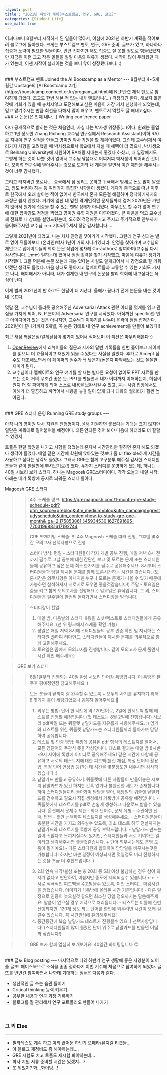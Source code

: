```yaml
---
layout: post
title : "2021년 하반기 계획(부스트캠프, 연구, GRE, 글또)" 
categories: [Student Life]
use_math: true
---
```


어쩌다보니 8월부터 시작하게 된 일들이 많아서, 이참에 2021년 하반기 계획을 적어보려 블로그에 돌아왔다.
크게는 부스트캠프 멘토, 연구, GRE 준비, 글또가 있고, 하나하나 집중과 노력이 필요한 일들이다.
반년 전까지만 해도 집중도 잘 못할 정도로 힘들었었지만 지금은 이런 크고 작은 일들을 벌일 마음의 여유가 생겼다. 시작이 많이 두려웠던 때가 있는데, 이젠 시작이 설레이는 것을 보니 많이 성장했나보다. :)

<br>
### 부스트캠프 멘토 Joined the AI Boostcamp as a Mentor
---
8월부터 4~5개월간 Upstage의 [AI Boostcamp 2기](https://boostcamp.connect.or.kr/program_ai.html)에 NLP관련 제작 멘토로 참여하게 되었다. 
조교도 한번 해본 적 없는 내가 멘토라니(…) 걱정되긴 한다.
해보지 않은 것에 기회가 있을 때 놓치지않고 도전해보고 싶은 마음이 가장 커서 신청하게 되었는데, 믿고 맡겨주시는 만큼 최선을 다해서 많이 배우고, 멘토로서 역할도 잘 해내고싶다.

<br>
### 내 논문(은 언제 내나…) Writing conference paper
---

아마 공개적으로 밝히는 것은 처음인데, 사실 나는 박사생 위장중(…)이다.
원래는 졸업하고 1년 정도만 Zhang Richong 교수님 연구실에서 Research Assistant(이하 RA)로 지내며 연구 실적을 만들고 영미권 박사 지원을 할 계획이었다.
그런데 교수님께서 여러가지 사항을 고려했을 때 박사생으로서 학교에서 지낼 때 혜택이 더 많으니, 박사생으로 Beihang University에 지원하여 RA처럼 지내는게 좋겠다 하셨고, 내 입장에서도 그렇게 하는 것이 나쁠 것이 없어서 교수님 말씀대로 어찌저찌 박사생이 되어버린 것이다.
오히려 연구실에 받아주시는 것으로 모자라 내 계획을 알면서 이런 제안을 해주시는 것이 너무 감사했다.

그리고 터져버린 코로나…. 중국에서 짐 정리도 못하고 귀국해서 방세로 돈도 많이 날렸고, 짐도 버려야 하는 등 여러가지 복잡한 사항들이 생겼다. 게다가 중국으로 떠난 이후로 한국에서 오래 살아본 적이 없어서 한국에서 혼자 모든걸 해결하며 정착하기까지의 과정은 쉽지 않았다. 거기에 엎친 데 덮친 격 개인적인 문제들까지 겹쳐 2020년은 가만히 앉아서 뭔가에 집중을 할 수 있는 멘탈 상태가 아니었다. 아무것도 할 수가 없어 연구에 대한 압박감도 정점을 찍었고 영미권 유학 지원은 미루어졌다. 큰 마음을 먹고 교수님께 전화로 내 상태를 설명드렸는데, 오히려 걱정해주시고 주시고 주기적으로 안부까지 물어봐주시던 교수님 ㅠㅠ 기다려주셔서 정말 감사합니다….

그렇게 2021년이 되었고, 나는 차차 안정을 찾아가기 시작했다. 그런데 연구 성과는 별로 없이 뒤돌아보니 (온라인)박사 1년이 거의 지나가있더라. 안정을 찾아가며 교수님의 제안으로 랩메이트들의 학회 논문 작업에 몇차례 Co-author로 참여하며(교수님 다시 감사합니다….ㅠㅠ) 일하는데 있어서 점점 활력을 찾기 시작했고, 마음에 여유가 생기기 시작했다. 그들 덕분에 논문 쓰는데 재능 있다는 사실도 알게되어서 내 강점으로 잘 키워야겠단 생각도 들었다.
마음 상태도 좋아지고 랩메이트들과 교류할 수 있는 기회도 가지고 나니, 해야해서가 아니라, 내가 설계한 내 연구의 논문을 빨리 학회에 내고싶다는 욕심이 난다.

이제 벌써 2021년이 반 하고도 한달이 더 지났다. 올해가 끝나기 전에 논문을 내는 것이 내 목표다.

몇달 전, 교수님이 흘리듯 공유해주신 Adversarial Attack 관련 아티클 몇개를 읽고 관심을 가지게 되어, NLP 분야의 Adversarial 연구를 시작했다.
아직까진 specific한 연구 아이디어가 있는 것은 아니지만, 교수님과 이야기를 나누며 윤곽이 점점 잡혀간다. 2021년이 끝나기까지 5개월, 꼭 논문 형태로 내 연구 achievement를 만들어 보겠다!!

최근 새삼 깨달은점/알게된점이 몇가지 있어서 적어보며 이 섹션은 마무리해본다 :)
1. [OpenReview](https://openreview.net/)에서 리뷰어들의 질문과 저자의 답변 기록들을 한번 훑어보고 페이퍼를 읽으니 더 효율적이고 재밌게 읽을 수 있다는 사실을 알았다. 추가로 Accept 점수도 대조해보면서 이 페이퍼의 점수가 왜 낮은지/높은지 파악해보는 것도 쏠쏠한 재미가 된다.
2. 교수님이나 랩메이트와 연구 얘기를 할 때는 별다른 요청이 없어도 PPT 자료를 만드는 것이 거의 무조건 좋은 듯. PPT를 만들면서 내가 어디까지 이해하는지, 허점이 뭔지 더 잘 파악하게 되어 스스로 내용을 보완시킬 수 있고, 듣는 사람 입장에서도 이해가 더 깔끔하고 까먹어서 내용을 놓칠 일이 없게 되니 대화의 퀄리티가 훨씬 높아진다.

<br>
### GRE 스터디 운영 Running GRE study groups
---

아직 나의 영미권 박사 지원은 진행형이다.
올해 지원하면 붙겠다는 기대는 크지 않지만 일단은 계획대로 밀어붙여볼 예정이다. 되든 안되든 겪어 봐야 다음에 하더라도 더 잘할 수 있겠지.

토플은 한달 학원을 나가고 시험을 쳤었는데 혼자서 시간관리만 잘하면 혼자 해도 되겠다 생각이 들었다. 매일 같은 시간에 학원에 앉아있는 것보다 좀 더 flexible하게 시간을 사용하고 싶다는 생각도 들었다.
그래서 GRE는 함께 고구분투 해주실 감사한 스터디원분들과 같이 한달만에 뿌셔보기로(!) 했다.
두가지 스터디를 운영하게 됐는데,  하나는 40일 시보리 보카 스터디, 하나는 Magoosh GRE스터디이다. 각각 오늘과 내일 시작. 아래는 내가 톡방에 공지로 띄워둔 스터디 룰이다.

>
Magoosh GRE 스터디

>> 4주 스케줄 링크: https://gre.magoosh.com/1-month-gre-study-schedule-pdf?utm_source=greblog&utm_medium=blog&utm_campaign=grestudyschedule&utm_content=how-to-study-gre-one-month&_ga=2.175853861.645934530.1627691695-770319688.1617192744

>> GRE 뽀개기방 스케줄: 첫 4주 Magoosh 스케줄 따라 진행, 그후엔  몇주간 모의고사 선택사항으로 진행.

>> 스터디 방식:
>> 평일 - 스터디원들이 각자 개별 공부 진행, 매일 저녁 8시 전까지 필수로 그날 공부에 대한 간단한 보고 및 모르는 문제 또는 스터디원들께 공유하고 싶은 문제 최소 한가지를 필수로 공유해주세요. 8시부터 스터디원들과 당일 제시된 문제를 함께 토론시간하는 시간을 갖습니다. (토론시간은 의무사항은 아니지만 누구나 모르는 문제가 나올 수 있기 때문에 가능하면 참석하셔서 서로서로 도우면 좋을것같습니다!)
>> 주말 - 토요일은 줌을 켜고 함께 모의고사를 진행해요 :) 일요일은 휴식입니다.
그 외, 스터디원들은 일주일에 한번씩 돌아가면서 스터디장을 맡습니다.

>> 스터디장이 할일:
>> 1. 매일 밤, 다음날의 스터디 내용을 스샷/텍스트로 스터디원들에게 공유해주세요. (맨 위 링크에서 스케줄 확인 가능)
>> 2. 평일은 매일 저녁 8시에 스터디원들의 공부 인증 확인 및 지각하는 스터디원 @하여 리마인드, 스터디원들이 제시한 문제를 의무적으로 함께 고민해주세요.
>> 3. 토요일은 줌에서 모의고사를 진행합니다. 같이 모의고사 문제 풀면서 시간 확인 해주세요:)


> GRE 보카 스터디

>> 8월1일부터 진행되는 40일 완성 시보리 단어장 톡방입니다. 이 톡방은 완주후 펑예정인점 참고해주세요 :)

>> 모든 분들이 끝까지 잘 완주할 수 있도록 + 모두의 사기를 유지하기 위해 !! 몇가지 룰이 세팅되었으니 꼼꼼히 읽어주세요 👏
>> 1. 외우는 방법: 단어 한 세트에 약 120단어로, 2일에 한세트씩 함께 테스트를 진행할 예정입니다. (첫 테스트는 8월 2일에 진행됩니다) 시보리 pdf파일 또는 퀴즐렛 낱말카드를 자유롭게 사용해주세요. :) 암기와 테스트를 위한 퀴즐렛 낱말카드는 스터디원들끼리 돌아가며 담당하여 공유합니다.
>> 2. 테스트 및 인증 방법: 톡방에 공유된 pdf 형식의 테스트지를 열어서, 모든 영단어의 주관식 뜻을 작성합니다. 테스트 결과는 매일 밤 8시반~9시 사이에 톡방에 이미지로 공유해주세요! 같은 시간에 다함께 공유하고 서로의 테스트지에 대한 피드백(틀린 채점, 특정 단어의 활용법, 특정 단어 연상법 등)하는데 시간을 몇분정도만 내주시면 감사하겠습니다 :) 
>> 3. 낱말카드 만들고 공유하기: 퀴즐렛에 다른 사람들이 만들어놓은 시보리 낱말카드가 있긴 하지만 간혹 없거나 불완전한 세트가 존재합니다. 하여 스터디원들끼리 돌아가며 담당을 맡아, 해당일의 퀴즐렛 낱말카드를 검수하고 필요시 직접 생성해서 카톡방에 공유할 예정입니다.
	- 퀴즐렛에서 테스트지를 pdf로 손쉽게 생성하고 다운로드 받을수 있습니다! 옵션에서 문제수 제한 - 최대 단어수, 문제 유형 - 주관식만 선택, 답변 - 뜻만 선택하여 테스트지를 생성해주세요.
	- 스터디원분들이 충분한 시간을 가지고 외우실수 있도록, 최소 테스트 하루 전날까지는 낱말카드와 테스트지를 톡방에 공유 부탁드립니다.
	- 낱말카드 만드는 일이 귀찮다고 느껴지실수도 있지만, 스터디원들과 서로 기여하는 일이라고 생각해주시면 좋을것같습니다. + 단어 외우시는데도 분명 도움이 될거예요!
	- 다른 스터디원과 합의하여 담당일를 바꾸시는것은 가능합니다! 하지만 바쁜 일정이 예상되시면 몇일정도 미리 진행하시는 것을 조금 더 추천드립니다 :)
>> 3) 2회 연속 지각/불참 또는 총 20회 중 5회 이상 불참하신 경우 참여 의지가 없다고 판단하여, 아쉽지만 중도에 제외되실수 있습니다 ㅠㅠ
	- 서로 적극적인 피드백을 주고받을수 있도록, 이번 스터디는 마감시간을 정했습니다. 이미지가 카톡방에 올라온 시간 기준입니다!
	- 다른 일정으로 인증이 늦으실것 같으면 최소한 당일 정오까지는 말씀해주세요! 말씀이 없으실 경우 지각으로 처리됩니다.
	- 테스트는 이틀에 한번 진행되지만, 120개 정도 되는 단어를 한번에 외우려면 시간이 오래 걸릴수 있습니다. 꼭 시간관리에 유의해주세요!
>> 5) 중간중간에 복습 낱말카드 테스트가 진행될수 있으나 선택사항입니다! (스터디원들이 많이 틀렸던 단어 위주로 낱말카드를 만들면 어떨까 싶습니다!)

>> GRE 보카 함께 열심히 뽀개보아요! 40일간 화이팅입니다 😍

<br>
### 글또 Blog posting
---
마지막으로 나의 하반기 연구 생활에 좋은 자양분이 되어줄 글또!
페이스북으로 소식을 종종 접하다가 이번 기수에 처음으로 참여하게 되었다.
글또를 반년간 참여하면서 나한테 기대하는 점들은 다음과 같다.

- 생산적인 글 쓰는 습관 들이기
- Critical thinking 능력 키우기
- 공부한 내용과 연구 과정 기록하기
- 블로그를 잘 관리해서 연구 포트폴리오 만들어 나가기

<br>

### 그 외 Else
---
- 필라테스도 계속 하고 미리 끊어둔 하반기 오페라/뮤지컬 티켓들…
- 아 블로그 재정비도 좀 해야하는데….
- GRE 시험도 치고 토플도 재시험 봐야하는데…
- 박사 지원 서류 준비할 시간은 있겠지.…?
- 또 뭐있지? 화…화이팅…!


